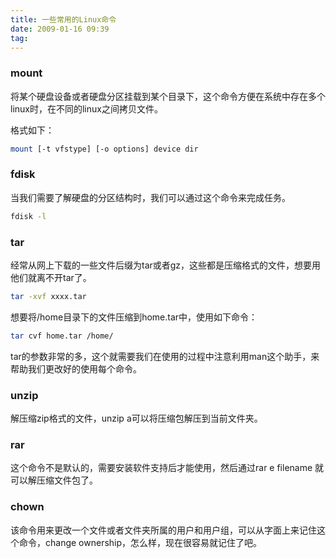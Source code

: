 ```yaml
---
title: 一些常用的Linux命令
date: 2009-01-16 09:39
tag: 
---
```


### mount

将某个硬盘设备或者硬盘分区挂载到某个目录下，这个命令方便在系统中存在多个linux时，在不同的linux之间拷贝文件。

格式如下：

```sh
mount [-t vfstype] [-o options] device dir
```

### fdisk
当我们需要了解硬盘的分区结构时，我们可以通过这个命令来完成任务。

```sh
fdisk -l
```

### tar

经常从网上下载的一些文件后缀为tar或者gz，这些都是压缩格式的文件，想要用他们就离不开tar了。

```sh
tar -xvf xxxx.tar
```

想要将/home目录下的文件压缩到home.tar中，使用如下命令：

```sh
tar cvf home.tar /home/
```

tar的参数非常的多，这个就需要我们在使用的过程中注意利用man这个助手，来帮助我们更改好的使用每个命令。

### unzip

解压缩zip格式的文件，unzip a可以将压缩包解压到当前文件夹。

### rar

这个命令不是默认的，需要安装软件支持后才能使用，然后通过rar e filename 就可以解压缩文件包了。

### chown

该命令用来更改一个文件或者文件夹所属的用户和用户组，可以从字面上来记住这个命令，change ownership，怎么样，现在很容易就记住了吧。
